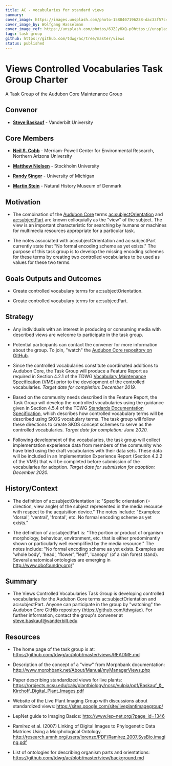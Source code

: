 ```yaml
---
title: AC - vocabularies for standard views 
summary: 
cover_image: https://images.unsplash.com/photo-1580407196238-dac33f57c410
cover_image_by: Wolfgang Hasselman
cover_image_ref: https://unsplash.com/photos/6JZJyHXQ-p0https://unsplash.com/photos/6JZJyHXQ-p0
tags: task group
github: https://github.com/tdwg/ac/tree/master/views
status: published
---
```


# Views Controlled Vocabularies Task Group Charter  
A Task Group of the Audubon Core Maintenance Group

## Convenor

  - [**Steve Baskauf**](mailto:steve.baskauf@vanderbilt.edu) - Vanderbilt
    University

## Core Members

  - [**Neil S. Cobb**](mailto:neil.cobb@nau.edu) - Merriam-Powell Center for
    Environmental Research, Northern Arizona University

  - [**Matthew Nielsen**](mailto:matthew.nielsen@zoologi.su.se) - Stockholm
    University

  - [**Randy Singer**](mailto:randalas@umich.edu) - University of Michigan

  - [**Martin Stein**](mailto:mdv290@ku.dk) - Natural History Museum of Denmark

## Motivation

  - The combination of the [Audubon
    Core](https://www.tdwg.org/standards/ac/) terms
    [ac:subjectOrientation](https://tdwg.github.io/ac/termlist/#ac_subjectOrientation)
    and
    [ac:subjectPart](https://tdwg.github.io/ac/termlist/#ac_subjectPart)
    are known colloquially as the "view" of the subject. The view is an
    important characteristic for searching by humans or machines for
    multimedia resources appropriate for a particular task.

  - The notes associated with ac:subjectOrientation and ac:subjectPart
    currently state that "No formal encoding scheme as yet exists." The
    purpose of this task group is to develop the missing encoding
    schemes for these terms by creating two controlled vocabularies to
    be used as values for these two terms.

## **Goals Outputs** and Outcomes

  - Create controlled vocabulary terms for ac:subjectOrientation.

  - Create controlled vocabulary terms for ac:subjectPart.

## Strategy 

  - Any individuals with an interest in producing or consuming media
    with described views are welcome to participate in the task group.

  - Potential participants can contact the convener for more information
    about the group. To join, "watch" the [Audubon Core repository on
    GitHub](https://github.com/tdwg/ac).

  - Since the controlled vocabularies constitute coordinated additions
    to Audubon Core, the Task Group will produce a Feature Report as
    required in Section 4.2.1 of the TDWG [Vocabulary Maintenance
    Specification](https://github.com/tdwg/vocab/blob/master/vms/maintenance-specification.md)
    (VMS) prior to the development of the controlled vocabularies.
    *Target date for completion: December 2019.*

  - Based on the community needs described in the Feature Report, the
    Task Group will develop the controlled vocabularies using the
    guidance given in Section 4.5.4 of the TDWG [Standards Documentation
    Specification](https://github.com/tdwg/vocab/blob/master/sds/documentation-specification.md),
    which describes how controlled vocabulary terms will be described
    using SKOS vocabulary terms. The task group will follow these
    directions to create SKOS concept schemes to serve as the controlled
    vocabularies. *Target date for completion: June 2020.*

  - Following development of the vocabularies, the task group will
    collect implementation experience data from members of the community
    who have tried using the draft vocabularies with their data sets.
    These data will be included in an Implementation Experience Report
    (Section 4.2.2 of the VMS) that will be completed before submission
    of the vocabularies for adoption. *Target date for submission for
    adoption: December 2020.*

## History/Context

  - The definition of ac:subjectOrientation is: "Specific orientation (=
    direction, view angle) of the subject represented in the media
    resource with respect to the acquisition device." The notes include:
    "Examples: 'dorsal', 'ventral', 'frontal', etc. No formal encoding
    scheme as yet exists."

  - The definition of ac:subjectPart is: "The portion or product of
    organism morphology, behaviour, environment, etc. that is either
    predominantly shown or particularly well exemplified by the media
    resource." The notes include: "No formal encoding scheme as yet
    exists. Examples are 'whole body', 'head', 'flower', "leaf",
    'canopy' (of a rain forest stand). Several anatomical ontologies are
    emerging in http://www.obofoundry.org/"

## Summary

  - The Views Controlled Vocabularies Task Group is developing
    controlled vocabularies for the Audubon Core terms
    ac:subjectOrientation and ac:subjectPart. Anyone can participate in
    the group by "watching" the Audubon Core GitHib repository
    (<https://github.com/tdwg/ac>). For further information, contact the
    group's convener at steve.baskauf@vanderbilt.edu

## Resources

  - The home page of the task group is at:
    <https://github.com/tdwg/ac/blob/master/views/README.md>

  - Description of the concept of a "view" from Morphbank documentation:
    <http://www.morphbank.net/About/Manual/myManagerViews.php>

  - Paper describing standardized views for live plants:
    <https://projects.ncsu.edu/cals/plantbiology/ncsc/vulpia/pdf/Baskauf_&_Kirchoff_Digital_Plant_Images.pdf>

  - Website of the Live Plant Imaging Group with discussions about
    standardized views:
    <https://sites.google.com/site/liveplantimagegroup/>

  - LepNet guide to Imaging Basics:
    <http://www.lep-net.org/?page_id=1346>

  - Ramírez et al. (2007) Linking of Digital Images to Phylogenetic Data
    Matrices Using a Morphological Ontology.
    <http://research.amnh.org/users/lorenzo/PDF/Ramirez.2007.SysBio.imaging.pdf>

  - List of ontologies for describing organism parts and orientations:
    <https://github.com/tdwg/ac/blob/master/view/background.md>
